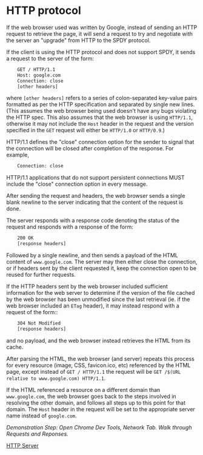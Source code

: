 # HTTP protocol

If the web browser used was written by Google, instead of sending an HTTP request to retrieve the page, it will send a request to try and negotiate with the server an "upgrade" from HTTP to the SPDY protocol.

If the client is using the HTTP protocol and does not support SPDY, it sends a request to the server of the form:

```html
    GET / HTTP/1.1
    Host: google.com
    Connection: close
    [other headers]
```

where ``[other headers]`` refers to a series of colon-separated key-value pairs formatted as per the HTTP specification and separated by single new lines.
(This assumes the web browser being used doesn't have any bugs violating the HTTP spec. This also assumes that the web browser is using ``HTTP/1.1``, otherwise it may not include the ``Host`` header in the request and the version specified in the ``GET`` request will either be ``HTTP/1.0`` or ``HTTP/0.9``.)

HTTP/1.1 defines the "close" connection option for the sender to signal that
the connection will be closed after completion of the response. For example,

```html
    Connection: close
```

HTTP/1.1 applications that do not support persistent connections MUST include the "close" connection option in every message.

After sending the request and headers, the web browser sends a single blank newline to the server indicating that the content of the request is done.

The server responds with a response code denoting the status of the request and responds with a response of the form:

```html
    200 OK
    [response headers]
```

Followed by a single newline, and then sends a payload of the HTML content of ``www.google.com``. The server may then either close the connection, or if headers sent by the client requested it, keep the connection open to be reused for further requests.

If the HTTP headers sent by the web browser included sufficient information for the web server to determine if the version of the file cached by the web browser has been unmodified since the last retrieval (ie. if the web browser included an ``ETag`` header), it may instead respond with a request of the form::

```html
    304 Not Modified
    [response headers]
```

and no payload, and the web browser instead retrieves the HTML from its cache.

After parsing the HTML, the web browser (and server) repeats this process for every resource (image, CSS, favicon.ico, etc) referenced by the HTML page, except instead of ``GET / HTTP/1.1`` the request will be
``GET /$(URL relative to www.google.com) HTTP/1.1``.

If the HTML referenced a resource on a different domain than ``www.google.com``, the web browser goes back to the steps involved in resolving the other domain, and follows all steps up to this point for that domain. The ``Host`` header in the request will be set to the appropriate server name instead of ``google.com``.

_Demonstration Step: Open Chrome Dev Tools, Network Tab. Walk through Requests and Reponses._

[HTTP Server](./10-HTTPserver.md)